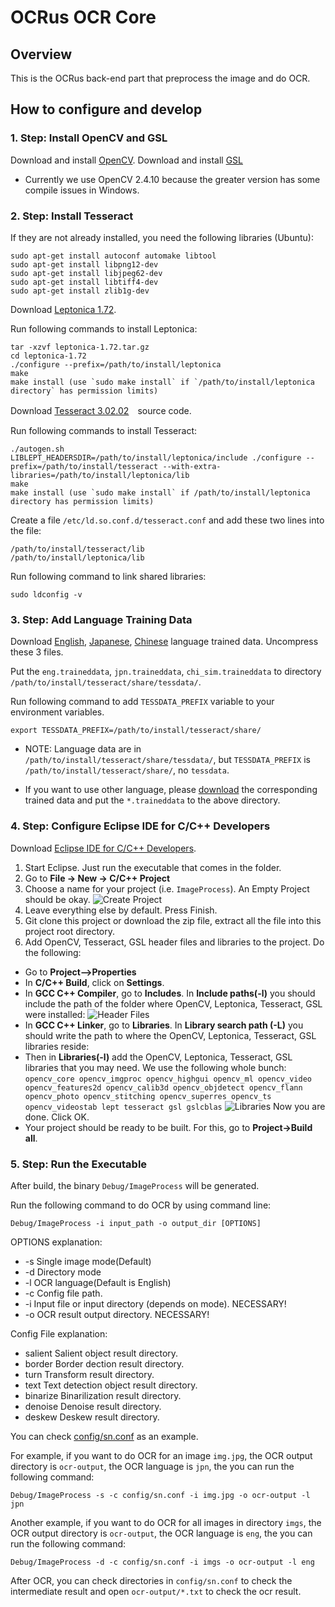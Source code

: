 # OCRus OCR Core

## Overview
This is the OCRus back-end part that preprocess the image and do OCR. 

## How to configure and develop

### 1. Step: Install OpenCV and GSL
Download and install [OpenCV](http://docs.opencv.org/3.0-last-rst/doc/tutorials/introduction/linux_install/linux_install.html).
Download and install [GSL](http://www.gnu.org/software/gsl/)

* Currently we use OpenCV 2.4.10 because the greater version has some compile issues in Windows.

### 2. Step: Install Tesseract
If they are not already installed, you need the following libraries (Ubuntu):

```
sudo apt-get install autoconf automake libtool
sudo apt-get install libpng12-dev
sudo apt-get install libjpeg62-dev
sudo apt-get install libtiff4-dev
sudo apt-get install zlib1g-dev
```

Download [Leptonica 1.72](http://www.leptonica.org/download.html).

Run following commands to install Leptonica:

```
tar -xzvf leptonica-1.72.tar.gz
cd leptonica-1.72
./configure --prefix=/path/to/install/leptonica
make
make install (use `sudo make install` if `/path/to/install/leptonica directory` has permission limits)
```
Download [Tesseract 3.02.02](https://code.google.com/p/tesseract-ocr/downloads/detail?name=tesseract-ocr-3.02.02.tar.gz&can=2&q=)　source code.

Run following commands to install Tesseract:

```
./autogen.sh
LIBLEPT_HEADERSDIR=/path/to/install/leptonica/include ./configure --prefix=/path/to/install/tesseract --with-extra-libraries=/path/to/install/leptonica/lib
make
make install (use `sudo make install` if /path/to/install/leptonica directory has permission limits)
```

Create a file `/etc/ld.so.conf.d/tesseract.conf` and add these two lines into the file:

```
/path/to/install/tesseract/lib
/path/to/install/leptonica/lib
```

Run following command to link shared libraries:

```
sudo ldconfig -v
```

### 3. Step: Add Language Training Data
Download [English](https://code.google.com/p/tesseract-ocr/downloads/detail?name=tesseract-ocr-3.02.eng.tar.gz&can=2&q=), [Japanese](https://code.google.com/p/tesseract-ocr/downloads/detail?name=tesseract-ocr-3.02.jpn.tar.gz&can=2&q=), [Chinese](https://code.google.com/p/tesseract-ocr/downloads/detail?name=tesseract-ocr-3.02.chi_sim.tar.gz&can=2&q=) language trained data. Uncompress these 3 files.

Put the `eng.traineddata`, `jpn.traineddata`, `chi_sim.traineddata` to directory `/path/to/install/tesseract/share/tessdata/`.

Run following command to add `TESSDATA_PREFIX` variable to your environment variables.

```
export TESSDATA_PREFIX=/path/to/install/tesseract/share/
```

* NOTE: Language data are in `/path/to/install/tesseract/share/tessdata/`, but `TESSDATA_PREFIX` is `/path/to/install/tesseract/share/`, no `tessdata`.

* If you want to use other language, please [download](https://code.google.com/p/tesseract-ocr/downloads/list) the corresponding trained data and put the `*.traineddata` to the above directory.

### 4. Step: Configure Eclipse IDE for C/C++ Developers
Download [Eclipse IDE for C/C++ Developers](http://www.eclipse.org/downloads/packages/eclipse-ide-cc-developers/heliossr2).

1. Start Eclipse. Just run the executable that comes in the folder.
2. Go to **File -> New -> C/C++ Project**
3. Choose a name for your project (i.e. `ImageProcess`). An Empty Project should be okay.
        ![Create Project](screenshot/createProject.png "Create Project")
4. Leave everything else by default. Press Finish.
5. Git clone this project or download the zip file, extract all the file into this project root directory.
6. Add OpenCV, Tesseract, GSL header files and libraries to the project. Do the following:
 + Go to **Project–>Properties**
 + In **C/C++ Build**, click on **Settings**.
 + In **GCC C++ Compiler**, go to **Includes**. In **Include paths(-l)** you should include the path of the folder where OpenCV, Leptonica, Tesseract, GSL were installed:
        ![Header Files](screenshot/headerFiles.png "Header Files")
 + In **GCC C++ Linker**, go to **Libraries**. In **Library search path (-L)** you should write the path to where the OpenCV, Leptonica, Tesseract, GSL libraries reside:
 + Then in **Libraries(-l)** add the OpenCV, Leptonica, Tesseract, GSL libraries that you may need. We use the following whole bunch:
        ```
        opencv_core opencv_imgproc opencv_highgui opencv_ml opencv_video opencv_features2d opencv_calib3d opencv_objdetect opencv_flann opencv_photo opencv_stitching opencv_superres opencv_ts opencv_videostab
        lept
        tesseract
        gsl
        gslcblas
        ```
        ![Libraries](screenshot/libraries.png "Libraries")
    Now you are done. Click OK.
 + Your project should be ready to be built. For this, go to **Project->Build all**.
 
### 5. Step: Run the Executable
After build, the binary `Debug/ImageProcess` will be generated.

Run the following command to do OCR by using command line:

```
Debug/ImageProcess -i input_path -o output_dir [OPTIONS]
```

OPTIONS explanation:

* -s	Single image mode(Default)
* -d	Directory mode
* -l	OCR language(Default is English)
* -c    Config file path.
* -i	Input file or input directory (depends on mode). NECESSARY!
* -o	OCR result output directory. NECESSARY!

Config File explanation:

* salient   Salient object result directory.
* border    Border dection result directory.
* turn      Transform result directory.
* text      Text detection object result directory.
* binarize  Binarilization result directory.
* denoise   Denoise result directory.
* deskew    Deskew result directory.

You can check [config/sn.conf](http://192.168.140.36/snapnote/snapnoteocrcore/blob/master/config/sn.conf) as an example.

For example, if you want to do OCR for an image `img.jpg`, the OCR output directory is `ocr-output`, the OCR language is `jpn`, the you can run the following command:

```
Debug/ImageProcess -s -c config/sn.conf -i img.jpg -o ocr-output -l jpn
```

Another example, if you want to do OCR for all images in directory `imgs`, the OCR output directory is `ocr-output`, the OCR language is `eng`, the you can run the following command:

```
Debug/ImageProcess -d -c config/sn.conf -i imgs -o ocr-output -l eng
```

After OCR, you can check directories in `config/sn.conf` to check the intermediate result and open `ocr-output/*.txt` to check the ocr result.